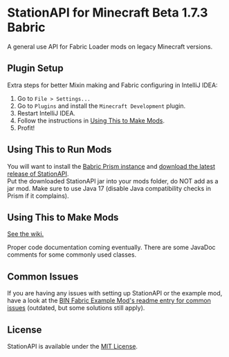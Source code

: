 # StationAPI for Minecraft Beta 1.7.3 Babric

<!---
Buildbot moment.
-->

A general use API for Fabric Loader mods on legacy Minecraft versions.

## Plugin Setup

Extra steps for better Mixin making and Fabric configuring in IntelliJ IDEA:

1. Go to `File > Settings...`
2. Go to `Plugins` and install the `Minecraft Development` plugin.
3. Restart IntelliJ IDEA.
4. Follow the instructions in [Using This to Make Mods](#using-this-to-make-mods).
5. Profit!

## Using This to Run Mods

You will want to install the [Babric Prism instance](https://github.com/babric/prism-instance) and [download the latest release of StationAPI](https://modrinth.com/mod/stationapi/version/latest).  
Put the downloaded StationAPI jar into your mods folder, do NOT add as a jar mod.
Make sure to use Java 17 (disable Java compatibility checks in Prism if it complains).

## Using This to Make Mods

[See the wiki.](https://github.com/ModificationStation/StationAPI/wiki)

Proper code documentation coming eventually. There are some JavaDoc comments for some commonly used classes.

## Common Issues

If you are having any issues with setting up StationAPI or the example mod, have a look at the [BIN Fabric Example Mod's readme entry for common issues](https://github.com/calmilamsy/BIN-fabric-example-mod/#common-issues) (outdated, but some solutions still apply).  

## License

StationAPI is available under the [MIT License](LICENSE).
